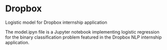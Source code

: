 # Dropbox
Logistic model for Dropbox internship application


The model.ipyn file is a Jupyter notebook implementing logistic regression for the binary classification problem featured in the Dropbox NLP internship application. 
